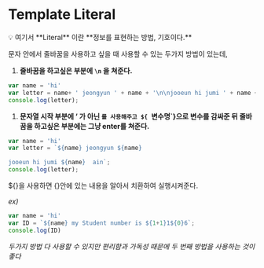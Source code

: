 # Template Literal

<aside>
💡 여기서 **Literal** 이란 **정보를 표현하는 방법, 기호이다.**

</aside>

문자 안에서 줄바꿈을 사용하고 싶을 때 사용할 수 있는 두가지 방법이 있는데, 

1. **줄바꿈을 하고싶은 부분에  `\n` 을 쳐준다.**

```jsx
var name = 'hi'
var letter = name+ ' jeongyun ' + name + '\n\njooeun hi jumi ' + name + ' ain';
console.log(letter);
```

1. **문자열 시작 부분에 ‘ 가 아닌 `를 사용해주고 ${ `변수명`}으로 변수를 감싸준 뒤 줄바꿈을 하고싶은 부분에는 그냥 enter를 쳐준다.**

```jsx
var name = 'hi'
var letter = `${name} jeongyun ${name}

jooeun hi jumi ${name}  ain`;
console.log(letter);
```

${}을 사용하면 {}안에 있는 내용을 알아서 치환하여 실행시켜준다.

*ex)* 

```jsx
var name = 'hi'
var ID = `${name} my Student number is ${1+1}1${0}6`;
console.log(ID)
```

*두가지 방법 다 사용할 수 있지만 편리함과 가독성 때문에 두 번째 방법을 사용하는 것이 좋다*